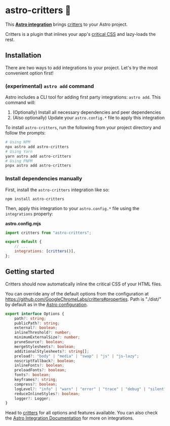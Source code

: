 # astro-critters 🦔

This **[Astro integration][astro-integration]** brings [critters][critters] to
your Astro project.

Critters is a plugin that inlines your app's [critical CSS] and lazy-loads the
rest.

## Installation

There are two ways to add integrations to your project. Let's try the most
convenient option first!

### (experimental) `astro add` command

Astro includes a CLI tool for adding first party integrations: `astro add`. This
command will:

1. (Optionally) Install all necessary dependencies and peer dependencies
2. (Also optionally) Update your `astro.config.*` file to apply this integration

To install `astro-critters`, run the following from your project directory and
follow the prompts:

```sh
# Using NPM
npx astro add astro-critters
# Using Yarn
yarn astro add astro-critters
# Using PNPM
pnpx astro add astro-critters
```

### Install dependencies manually

First, install the `astro-critters` integration like so:

```
npm install astro-critters
```

Then, apply this integration to your `astro.config.*` file using the
`integrations` property:

**astro.config.mjs**

```js
import critters from "astro-critters";

export default {
	// ...
	integrations: [critters()],
};
```

## Getting started

Critters should now automatically inline the critical CSS of your HTML files.

You can override any of the default options from the configuration at
https://github.com/GoogleChromeLabs/critters#properties. Path is "./dist/" by
default as in the [Astro configuration][astro-configuration-outdir].

```ts
export interface Options {
	path?: string;
	publicPath?: string;
	external?: boolean;
	inlineThreshold?: number;
	minimumExternalSize?: number;
	pruneSource?: boolean;
	mergeStylesheets?: boolean;
	additionalStylesheets?: string[];
	preload?: "body" | "media" | "swap" | "js" | "js-lazy";
	noscriptFallback?: boolean;
	inlineFonts?: boolean;
	preloadFonts?: boolean;
	fonts?: boolean;
	keyframes?: string;
	compress?: boolean;
	logLevel?: "info" | "warn" | "error" | "trace" | "debug" | "silent";
	reduceInlineStyles?: boolean;
	logger?: Logger;
}
```

Head to [critters](https://github.com/GoogleChromeLabs/critters) for all options
and features available. You can also check the [Astro Integration
Documentation][astro-integration] for more on integrations.

[astro-integration]: https://docs.astro.build/en/guides/integrations-guide/
[astro-configuration-outdir]:
	https://docs.astro.build/en/reference/configuration-reference/#outdir
[astro-ui-frameworks]:
	https://docs.astro.build/en/core-concepts/framework-components/#using-framework-components
[critters]: https://github.com/GoogleChromeLabs/critters
[critical css]:
	https://www.smashingmagazine.com/2015/08/understanding-critical-css/
